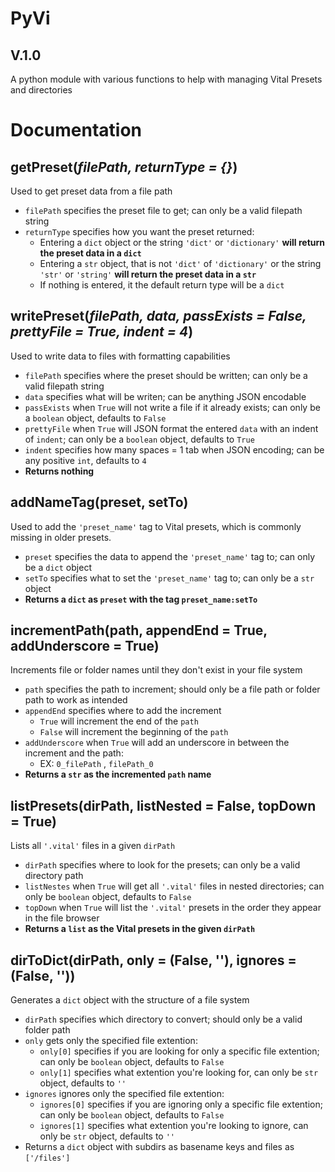# PyVi
## V.1.0
A python module with various functions to help with managing Vital Presets and directories

# Documentation

## getPreset(_filePath, returnType = {}_)
Used to get preset data from a file path
- `filePath` specifies the preset file to get; can only be a valid filepath string
- `returnType` specifies how you want the preset returned:
  - Entering a `dict` object or the string `'dict'` or `'dictionary'` **will return the preset data in a `dict`**
  - Entering a `str` object, that is not `'dict'` of `'dictionary'` or the string `'str'` or `'string'` **will return the preset data in a `str`**
  - If nothing is entered, it the default return type will be a `dict`

## writePreset(_filePath, data, passExists = False, prettyFile = True, indent = 4_)
Used to write data to files with formatting capabilities
- `filePath` specifies where the preset should be written; can only be a valid filepath string
- `data` specifies what will be writen; can be anything JSON encodable
- `passExists` when `True` will not write a file if it already exists; can only be a `boolean` object, defaults to `False`
- `prettyFile` when `True` will JSON format the entered `data` with an indent of `indent`; can only be a `boolean` object, defaults to `True`
- `indent` specifies how many spaces = 1 tab when JSON encoding; can be any positive `int`, defaults to `4`
- **Returns nothing**

## addNameTag(preset, setTo)
Used to add the `'preset_name'` tag to Vital presets, which is commonly missing in older presets.
- `preset` specifies the data to append the `'preset_name'` tag to; can only be a `dict` object
- `setTo` specifies what to set the `'preset_name'` tag to; can only be a `str` object
- **Returns a `dict` as `preset` with the tag `preset_name:setTo`**

## incrementPath(path, appendEnd = True, addUnderscore = True)
Increments file or folder names until they don't exist in your file system
- `path` specifies the path to increment; should only be a file path or folder path to work as intended
- `appendEnd` specifies where to add the increment 
   - `True` will increment the end of the `path` 
   - `False` will increment the beginning of the `path`
- `addUnderscore` when `True` will add an underscore in between the increment and the path:
   - EX: `0_filePath` , `filePath_0`
- **Returns a `str` as the incremented `path` name**

## listPresets(dirPath, listNested = False, topDown = True)
Lists all `'.vital'` files in a given `dirPath`
- `dirPath` specifies where to look for the presets; can only be a valid directory path
- `listNestes` when `True` will get all `'.vital'` files in nested directories; can only be `boolean` object, defaults to `False`
- `topDown` when `True` will list the `'.vital'` presets in the order they appear in the file browser
- **Returns a `list` as the Vital presets in the given `dirPath`**

## dirToDict(dirPath, only = (False, ''), ignores = (False, ''))
Generates a `dict` object with the structure of a file system
- `dirPath` specifies which directory to convert; should only be a valid folder path
- `only` gets only the specified file extention:
   - `only[0]` specifies if you are looking for only a specific file extention; can only be `boolean` object, defaults to `False`
   - `only[1]` specifies what extention you're looking for, can only be `str` object, defaults to `''`
- `ignores` ignores only the specified file extention:
   - `ignores[0]` specifies if you are ignoring only a specific file extention; can only be `boolean` object, defaults to `False`
   - `ignores[1]` specifies what extention you're looking to ignore, can only be `str` object, defaults to `''`
- Returns a `dict` object with subdirs as basename keys and files as `['/files']`
